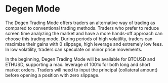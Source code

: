 # Degen Mode

The Degen Trading Mode offers traders an alternative way of trading as compared to conventional trading methods. Traders who prefer to reduce screen time analyzing the market and have a more hands-off approach can choose this trading mode. During periods of high volatility, traders can maximize their gains with 0 slippage, high leverage and extremely low fees. In low volatility, traders can speculate on minor price movements.

In the beginning, Degen Trading Mode will be available for BTCUSD and ETHUSD, supporting a max. leverage of 1001x for both long and short market orders. Traders will need to input the principal (collateral amount) before opening a position with zero slippage.&#x20;
